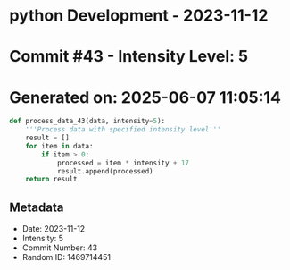 ﻿# python Development - 2023-11-12
# Commit #43 - Intensity Level: 5
# Generated on: 2025-06-07 11:05:14
```python
def process_data_43(data, intensity=5):
    '''Process data with specified intensity level'''
    result = []
    for item in data:
        if item > 0:
            processed = item * intensity + 17
            result.append(processed)
    return result
```
## Metadata
- Date: 2023-11-12
- Intensity: 5
- Commit Number: 43
- Random ID: 1469714451
